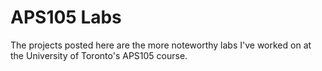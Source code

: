 # APS105 Labs
The projects posted here are the more noteworthy labs I've worked on at the University of Toronto's APS105 course.

